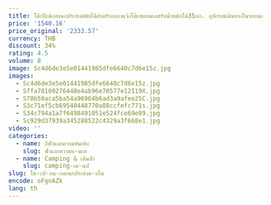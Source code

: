 ```yaml
---
title: โต๊ะปิกนิกอเนกประสงค์พับได้สำหรับกลางแจ้งโต๊ะสแตนเลสรับน้ำหนักได้35กก. อุปกรณ์เดินทางในรถยนต์
price: '1540.16'
price_original: '2333.57'
currency: THB
discount: 34%
rating: 4.5
volume: 8
image: Sc4d6de3e5e01441985dfe6640c7d6e15z.jpg
images:
  - Sc4d6de3e5e01441985dfe6640c7d6e15z.jpg
  - Sffa78109276448e4ab96e70577e12119X.jpg
  - S78b50aca5ba54a96964b6ad3a9afee25C.jpg
  - S3c71ef5cb69540448770a88ccfefc771s.jpg
  - S34c794a1a7f6498491051e524fce69e89.jpg
  - Sc929d37939a345288522c4329a3f668e1.jpg
video: ''
categories:
  - name: กีฬาและความบันเทิง
    slug: ฬาและความบ-นเท
  - name: Camping & เดินป่า
    slug: camping-เด-นป
slug: โต-ะป-กน-กอเนกประสงค-บได
encode: oFgnAZk
lang: th
---
```

  